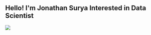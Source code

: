 ## Hello! I'm Jonathan Surya Interested in Data Scientist
<img alts="top lang" src = "https://github-readme-stats.vercel.app/api/top-langs/?username=JonathanSuryaS&layout=compact"/>

